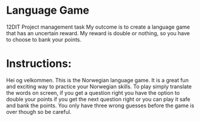 # Language Game
12DIT Project management task
My outcome is to create a language game that has an uncertain reward.
My reward is double or nothing, so you have to choose to bank your points.
# Instructions:
Hei og velkommen. This is the Norwegian language game.
It is a great fun and exciting way to practice your Norwegian skills. 
To play simply translate the words on screen, if you get a 
question right you have the option to double your points if 
you get the next question right or you can play it safe and bank the points.
You only have three wrong guesses before the game is over though so be careful. 

